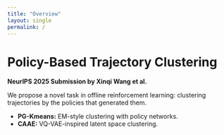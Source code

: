 ```yaml
---
title: "Overview"
layout: single
permalink: /
---
```


# Policy-Based Trajectory Clustering

**NeurIPS 2025 Submission by Xinqi Wang et al.**

We propose a novel task in offline reinforcement learning: clustering trajectories by the policies that generated them.

- **PG-Kmeans:** EM-style clustering with policy networks.
- **CAAE:** VQ-VAE-inspired latent space clustering.
